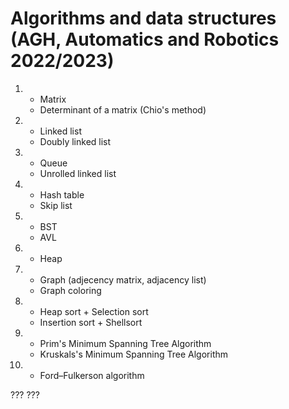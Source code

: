 # Algorithms and data structures (AGH, Automatics and Robotics 2022/2023)

1. - Matrix
   - Determinant of a matrix (Chio's method)
   
2. - Linked list
   - Doubly linked list
   
3. - Queue
   - Unrolled linked list

4. - Hash table
   - Skip list
   
5. - BST
   - AVL
   
6. - Heap

7. - Graph (adjecency matrix, adjacency list)
   - Graph coloring
   
8. - Heap sort + Selection sort
   - Insertion sort + Shellsort

9. - Prim's Minimum Spanning Tree Algorithm
   - Kruskals's Minimum Spanning Tree Algorithm

10. - Ford–Fulkerson algorithm

???
???
